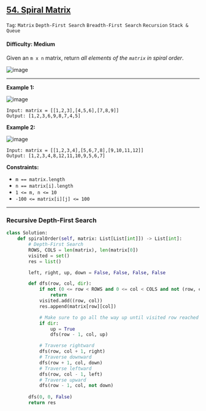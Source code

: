 ## [54. Spiral Matrix](https://leetcode.com/problems/spiral-matrix/)

```Tag```: ```Matrix``` ```Depth-First Search``` ```Breadth-First Search``` ```Recursion``` ```Stack & Queue```

#### Difficulty: Medium

Given an ```m x n``` matrix, return _all elements of the ```matrix``` in spiral order_.

![image](https://user-images.githubusercontent.com/35042430/222346111-bdfc6bab-e63b-43d5-8f11-5b20b73cb052.png)

---

__Example 1:__

![image](https://assets.leetcode.com/uploads/2020/11/13/spiral1.jpg)
```
Input: matrix = [[1,2,3],[4,5,6],[7,8,9]]
Output: [1,2,3,6,9,8,7,4,5]
```

__Example 2:__

![image](https://assets.leetcode.com/uploads/2020/11/13/spiral.jpg)
```
Input: matrix = [[1,2,3,4],[5,6,7,8],[9,10,11,12]]
Output: [1,2,3,4,8,12,11,10,9,5,6,7]
```

__Constraints:__

- ```m == matrix.length```
- ```n == matrix[i].length```
- ```1 <= m, n <= 10```
- ```-100 <= matrix[i][j] <= 100```

---

### Recursive Depth-First Search

```Python
class Solution:
    def spiralOrder(self, matrix: List[List[int]]) -> List[int]:
        # Depth-First Search
        ROWS, COLS = len(matrix), len(matrix[0])
        visited = set()
        res = list()

        left, right, up, down = False, False, False, False

        def dfs(row, col, dir):
            if not (0 <= row < ROWS and 0 <= col < COLS and not (row, col) in visited):
                return
            visited.add((row, col))
            res.append(matrix[row][col])

            # Make sure to go all the way up until visited row reached
            if dir:
                up = True
                dfs(row - 1, col, up)

            # Traverse rightward
            dfs(row, col + 1, right)
            # Traverse downward
            dfs(row + 1, col, down)
            # Traverse leftward
            dfs(row, col - 1, left)
            # Traverse upward
            dfs(row - 1, col, not down)
        
        dfs(0, 0, False)
        return res
```
